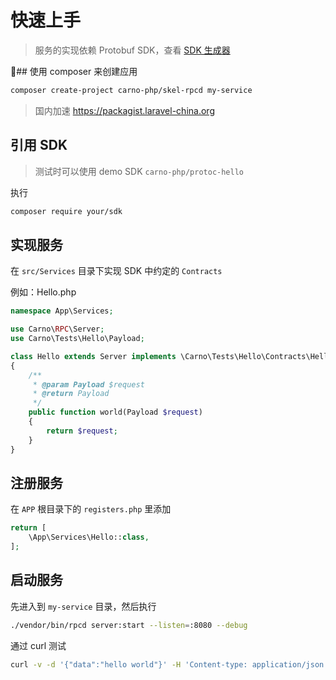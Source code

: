 # 快速上手

> 服务的实现依赖 Protobuf SDK，查看 [SDK 生成器](../../development/protobuf/sdk-gen.md)

## 使用 composer 来创建应用

```sh
composer create-project carno-php/skel-rpcd my-service
```

> 国内加速 <https://packagist.laravel-china.org>

## 引用 SDK

> 测试时可以使用 demo SDK `carno-php/protoc-hello`

执行

```sh
composer require your/sdk
```

## 实现服务

在 `src/Services` 目录下实现 SDK 中约定的 `Contracts`

例如：Hello.php

```php
namespace App\Services;

use Carno\RPC\Server;
use Carno\Tests\Hello\Payload;

class Hello extends Server implements \Carno\Tests\Hello\Contracts\Hello
{
    /**
     * @param Payload $request
     * @return Payload
     */
    public function world(Payload $request)
    {
        return $request;
    }
}
```

## 注册服务

在 `APP` 根目录下的 `registers.php` 里添加

```php
return [
    \App\Services\Hello::class,
];
```

## 启动服务

先进入到 `my-service` 目录，然后执行

```sh
./vendor/bin/rpcd server:start --listen=:8080 --debug
```

通过 curl 测试

```sh
curl -v -d '{"data":"hello world"}' -H 'Content-type: application/json' http://127.0.0.1:8080/invoke/hello/world
```
